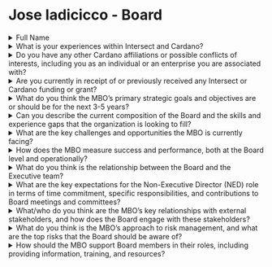 # Jose Iadicicco - Board

<details>

<summary>Full Name</summary>

Jose Iadicicco

</details>



<details>

<summary>What is your experiences within Intersect and Cardano?</summary>

I possess a profound and strategic understanding of Cardano’s objectives, having worked across all its key areas—technical, institutional, community, and political. I began studying Cardano in 2017 and, by 2018, was giving talks to private companies and NGOs. My technical contributions include creating the first physical Cardano node in Latin America, which ranked number 3 among over 3,000 pools globally, and hosting the first Cardano Hackathon in the region, which served as a precedent for similar global initiatives. I also founded ADA Labs for Blockchain Applications in collaboration with the National Technological University (UTN), ensuring that Cardano's technological advancements are integrated into academic institutions.&#x20;

On the community side, I have led the Latin American Cardano community and was elected by its members to represent them. I co-founded the Cardano Confederation, uniting over 15 SPOs and key communities across Latin America. This has provided me with deep insights into the needs and priorities of grassroots participants within the ecosystem.&#x20;

Institutionally, I have signed four contracts with the Cardano Foundation, three with IOG, and one with Intersect to host the first constitutional workshop. My collaboration extends to key figures like Aggelos Kiayias, Philip Wadler and Lars Brünjes among others, contributing to the academic foundation of Cardano. I understand the critical role of Cardano Foundation as the custodian of the brand and name, and I have actively contributed to its growth.&#x20;

On the political front, I successfully negotiated an agreement with the Organization of Ibero-American States (OEI), representing over 20 countries, to host the Cardano Summit 2024, where Charles Hoskinson will be a key participant. This partnership not only strengthens Cardano’s presence in Latin America but also illustrates my ability to navigate both the technical and political landscapes to further Cardano’s mission.

</details>



<details>

<summary>Do you have any other Cardano affiliations or possible conflicts of interests, including you as an individual or an enterprise you are associated with?</summary>

I am a Stake Pool Operator (SPO) and co-founder of ADA Labs for Blockchain Applications in partnership with UTN in Argentina. While I am involved in various initiatives within the Cardano ecosystem, including community and technical projects, I ensure that my roles and activities are fully transparent and aligned with the goals of Cardano. I do not foresee any conflicts of interest, as my focus remains on advancing the ecosystem for the benefit of the entire community.

</details>



<details>

<summary>Are you currently in receipt of or previously received any Intersect or Cardano funding or grant?</summary>

Yes, I received funding from Cardano to organize the first constitutional workshop, which played a pivotal role in advancing Cardano's governance model. I am not currently receiving any additional funding from Intersect or Cardano.

</details>



<details>

<summary>What do you think the MBO’s primary strategic goals and objectives are or should be for the next 3-5 years?</summary>

The top strategic priority for the MBO should be the implementation of real-world use cases for Cardano, such as the blockchain-based academic record system I am working on at the National Technological University (UTN) in Argentina. Starting with the educational sector offers a clear path to demonstrate Cardano's effectiveness before scaling to broader governmental services like digital identity management.&#x20;

Additionally, advancing technical infrastructure is critical. A key focus here is ensuring that Cardano can support DApp development efficiently. Cardano nodes alone are not enough a second layer of infrastructure is needed to index the ledger and provide fast, accessible data via APIs. While private solutions exist, I am working on the development of ALBA—a network of interconnected public institution nodes, which will provide both Cardano's layer 1 (relay) and layer 2 (API interface for DApps). This will offer developers a public, community-driven option to build without relying on private infrastructure, with the first node already installed at UTN and set to expand.&#x20;



Enhance Community Engagement:&#x20;

Empowering stakeholders by fostering a transparent and inclusive governance model is crucial for Cardano’s long-term success. A key initiative in this regard is the implementation of the Code of Ethics, launched by the Cardano Confederation, which replicates Norway’s ethical model. Just as Cardano has relied on the academic world to advance its scientific foundations, it is essential to adopt a similar approach for governance by embedding ethics into decision-making processes. Ethics, as a branch of philosophy, will guide Cardano’s governance model and ensure that integrity, fairness, and community-driven values remain at the core of all actions.&#x20;



Strengthen Institutional Relationships:&#x20;

Forging stronger partnerships with educational institutions, governments, and international organizations requires tangible, real-world demonstrations of blockchain technology. One of the most effective ways to achieve this is through minimal hardware investment in these institutions. By installing physical nodes, we can show that Cardano’s blockchain consumes minimal energy, making it accessible and decentralized. This is particularly important given that around 90% of Cardano’s nodes are currently hosted by eight cloud providers, which does not represent true decentralization. Deploying physical nodes in public institutions will decentralize the network more effectively and make the technology more relatable to the broader public.

</details>



<details>

<summary>Can you describe the current composition of the Board and the skills and experience gaps that the organization is looking to fill?</summary>

The Intersect Board has recently seen a leadership transition, with the departure of one of its members from a non-executive role to an executive position. This non-executive position has been temporarily filled by Mercy Fordwoo, serving until the upcoming board elections in October.&#x20;

While the Board is composed of individuals with significant expertise in blockchain technology, business development, and governance, there remains an important gap in building relationships with governments and institutions.&#x20;

As Cardano continues to seek real-world use case implementation, particularly in sectors like education and public services, it is essential to have board members with a proven track record in forging these types of partnerships. My experience in collaborating with educational institutions and governmental bodies positions me to contribute meaningfully to this area. Additionally, enhancing the Board’s knowledge of technical infrastructure and decentralized systems would be vital for ensuring Cardano's network remains robust.&#x20;

Filling these gaps will allow the Board to better guide Cardano toward tangible, real-world adoption and long-term sustainability.

</details>



<details>

<summary>What are the key challenges and opportunities the MBO is currently facing?</summary>

One of the key challenges the MBO faces is ensuring the successful implementation of Cardano’s governance model, particularly CIP-1694. The process of decentralizing governance at scale requires broad community participation, which can be difficult to achieve without clear communication and strong engagement mechanisms. Balancing decentralized decision-making with efficient execution is another ongoing challenge.&#x20;

At the same time, there are significant opportunities for the MBO. Real-world use case implementation remains one of the most promising areas, especially in sectors like education, public services, and identity management.&#x20;

Demonstrating Cardano’s capabilities through institutional partnerships will not only validate the technology but also expand adoption. My work with universities and governments has shown that starting with academic institutions provides a scalable entry point to later apply solutions at the governmental level.&#x20;

Finally, ensuring the responsible use of the treasury is critical. Allocating funds toward long-term strategic goals, while maintaining transparency and accountability, is both a challenge and an opportunity for demonstrating the sustainability of the ecosystem.

</details>



<details>

<summary>How does the MBO measure success and performance, both at the Board level and operationally?</summary>

At the Board level, the MBO measures success primarily through its ability to align with Cardano’s strategic goals. Key performance indicators include the successful implementation of governance models like CIP-1694, the development and delivery of the Cardano Roadmap, and the establishment of effective partnerships with institutions and governments. Success is also gauged by the Board’s ability to engage the community in decision-making processes, ensuring that the governance model remains decentralized and inclusive.&#x20;

Operationally, the MBO evaluates performance through the impact of initiatives and projects on the broader ecosystem. Metrics such as the number of active participants in governance, the growth in developer engagement, and the successful deployment of real-world use cases, such as DApp adoption or partnerships with institutions are critical indicators. Additionally, ensuring the efficient use of treasury funds and maintaining transparency in all financial processes are key operational benchmarks.&#x20;

The MBO’s success is also measured by its ability to foster innovation within the Cardano ecosystem, through hosting events, hackathons, and developer-focused activities that contribute to ecosystem growth. Finally, community feedback, both from members and external stakeholders, serves as a qualitative measure of performance, providing insights into areas of improvement and highlighting where the MBO adds value to Cardano.

</details>



<details>

<summary>What do you think is the relationship between the Board and the Executive team?</summary>

The relationship between the Board and the Executive team is rooted in strategic oversight and operational execution. The Board is responsible for setting the long-term vision and strategic goals of the organization, ensuring that the corporation’s affairs align with the broader mission of supporting Cardano’s governance and development. The Executive team, led by the President or Executive Officer, is tasked with executing these strategies and managing the day-to-day operations of the organization.&#x20;

The Board provides direction and accountability, overseeing major decisions such as budget allocations, governance processes, and partnerships, while the Executive team focuses on implementation. This dynamic requires close collaboration, with the Executive team regularly reporting to the Board to ensure that operational activities are aligned with the strategic goals set by the Board.&#x20;

By maintaining a clear division of responsibilities—strategic governance by the Board and operational execution by the Executive team—the organization can achieve both long-term objectives and effective daily management.

</details>



<details>

<summary>What are the key expectations for the Non-Executive Director (NED) role in terms of time commitment, specific responsibilities, and contributions to Board meetings and committees?</summary>

A Non-Executive Director (NED) plays a critical role in providing independent oversight, strategic input, and governance to the organization. While not involved in the day-to-day operations, the NED is expected to contribute meaningfully to the organization’s long-term success through guidance, expertise, and decision-making at the board level.&#x20;



Key expectations include:&#x20;

Time Commitment: NEDs are expected to attend all Board meetings, which typically occur quarterly, with additional meetings as needed. NEDs should also participate in relevant committees where specific expertise is required. On average, a time commitment of approximately 10-15 hours per month is expected, including meeting preparation, reading reports, and contributing to strategic discussions.



&#x20;Specific Responsibilities:&#x20;

The NED’s primary responsibility is to provide objective, independent advice that supports the organization’s strategic direction. This includes:&#x20;

Reviewing and challenging the performance of the executive team. Ensuring that financial and operational goals are aligned with the long-term strategy.&#x20;

Contributing to the Board’s collective decision-making on key governance issues such as budgets, partnerships, and compliance.&#x20;

Contributions to Board Meetings and Committees: NEDs are expected to engage actively in Board discussions, bringing their independent perspective and expertise. They play a key role in monitoring risks, ensuring good governance practices, and maintaining the organization’s integrity. NEDs may also serve on specialized committees (e.g., audit, governance, or ethics), where they provide additional insights and help oversee specific aspects of the organization's operations.&#x20;

The role requires a balance of strategic thinking, oversight, and collaboration with other Board members to ensure the organization fulfills its mission effectively.

</details>



<details>

<summary>What/who do you think are the MBO’s key relationships with external stakeholders, and how does the Board engage with these stakeholders?</summary>

The MBO’s key relationships with external stakeholders include a wide range of entities that are essential for advancing the organization’s mission and Cardano’s ecosystem. These stakeholders include:&#x20;

Cardano Community Members and Developers: Engagement with the Cardano community is crucial for fostering innovation and maintaining a decentralized governance model. The Board works closely with developers, stake pool operators, and community leaders to ensure their participation in decision-making processes and governance initiatives, such as CIP-1694.&#x20;

Educational Institutions and Research Organizations: Given Cardano's focus on academic rigor, partnerships with universities and research institutions are essential for driving forward technical development and governance research. The Board facilitates collaboration through formal agreements, such as joint research projects, hackathons, and pilot programs that showcase the practical applications of Cardano’s technology.&#x20;

Governments and Regulatory Bodies: Establishing relationships with governments is critical to promote the real-world adoption of blockchain technology in public services, such as identity management and academic record-keeping. The Board plays a strategic role in engaging with policymakers and regulatory bodies to navigate legal frameworks, ensuring that Cardano’s infrastructure is both compliant and scalable.&#x20;

Private Sector and Industry Partners: The Board engages with industry partners to expand Cardano’s presence in sectors such as finance, supply chain, and healthcare. Collaborating with these entities is key to demonstrating Cardano’s capacity to solve real-world problems.&#x20;

International Organizations: The Board fosters relationships with organizations such as the Organization of Ibero-American States (OEI) and similar institutions to drive regional adoption and leverage Cardano’s technology for societal benefit. These partnerships offer opportunities to expand Cardano’s global footprint, particularly in areas like education and public administration.&#x20;



Board Engagement:&#x20;

The Board engages with these stakeholders through direct communication, formal partnerships, and active participation in governance and community events. This includes attending key conferences, forming working groups, and facilitating discussions with stakeholders to ensure alignment with the MBO’s goals. Additionally, the Board ensures that stakeholders are regularly updated on Cardano’s progress, and they actively seek input from external parties to inform strategic decisions.&#x20;

By maintaining strong relationships with these key stakeholders, the MBO ensures that Cardano continues to grow as a decentralized, community-driven ecosystem with real-world applications.

</details>



<details>

<summary>What do you think is the MBO’s approach to risk management, and what are the top risks that the Board should be aware of?</summary>

The MBO’s approach to risk management should focus on proactive identification, mitigation, and continuous monitoring of risks across both operational and strategic levels. The MBO must establish a comprehensive risk management framework that aligns with its decentralized governance model, while ensuring resilience in an evolving regulatory and technological landscape.

Key aspects of the MBO’s risk management approach include: Governance and Compliance Risks: Given Cardano’s decentralized nature, maintaining compliance with global regulatory frameworks is critical. The MBO must closely monitor developments in blockchain-related laws and regulations, particularly around issues like data privacy, financial oversight, and decentralized finance (DeFi) activities. Any changes in regulation could impact the network’s ability to operate across different jurisdictions.

Decentralization and Security Risks: While decentralization is a core strength, it also poses a risk if the network becomes reliant on a small number of node operators or cloud providers. The Board should focus on strengthening physical decentralization by encouraging the deployment of more public infrastructure nodes (as discussed with the ALBA network), ensuring that control does not become concentrated in a few entities.

Technological and Development Risks: As Cardano evolves, ensuring the reliability and scalability of the platform is critical. The Board should monitor risks related to software bugs, system vulnerabilities, or delays in key upgrades, which could disrupt the network’s performance and adoption. Proper auditing of code, along with stress-testing for scalability, will be vital to managing these risks.

Community and Governance Risks: Decentralized governance inherently comes with the risk of low participation or potential misalignment between community members and strategic goals. The MBO should focus on fostering a highly engaged and informed community that actively participates in governance, such as through voting on critical issues like CIP-1694. The lack of engagement could slow decision-making or lead to governance deadlocks. Financial Risks: Ensuring that the Cardano treasury is managed responsibly is another key area of risk. Mismanagement of funds or inefficient allocation toward unsustainable projects could deplete resources, hindering long-term growth. The MBO must ensure that financial resources are allocated strategically, with clear oversight mechanisms in place to prevent misallocation or misuse.

By addressing these risks through a structured, forward-looking approach, the MBO can maintain its strategic direction while safeguarding the Cardano ecosystem against potential disruptions.

</details>



<details>

<summary>How should the MBO support Board members in their roles, including providing information, training, and resources?</summary>

The MBO should ensure that Board members are well-equipped to fulfill their governance and oversight responsibilities by providing them with the necessary information, training, and resources. Key areas of support include:



Comprehensive Information Access:&#x20;

Board members should have access to timely and accurate reports on the MBO’s activities, financial performance, and key strategic initiatives. Regular updates on the progress of governance models (e.g., CIP-1694) and the overall state of the Cardano ecosystem will allow Board members to make informed decisions. Additionally, providing access to detailed documentation on ongoing projects, governance developments, and stakeholder feedback will ensure that members stay fully informed.



Training and Educational Resources:&#x20;

To ensure Board members are up to date with the latest developments in blockchain technology, decentralized governance, and regulatory changes, the MBO should offer regular training sessions. These sessions can cover topics like Cardano's technical infrastructure, governance protocols, and risk management strategies. Workshops, seminars, and access to expert consultants can also help Board members remain well-versed in their roles.



Committee Support and Resources:&#x20;

Board members who serve on specialized committees (e.g., audit, governance, or ethics committees) should be given access to targeted resources and data relevant to their committee’s focus. This could include detailed financial reports, risk assessments, or legal guidance, allowing members to engage meaningfully and provide informed oversight in their areas of responsibility.



Technological Tools and Platforms:&#x20;

Board members should be provided with user-friendly digital platforms for communication and collaboration. This includes secure systems for document sharing, virtual meeting tools, and platforms that allow them to engage with the community and stakeholders. Ensuring the Board has real-time access to key metrics and community feedback can improve the decision-making process.



Peer Collaboration and Knowledge Sharing:&#x20;

The MBO should foster an environment that encourages collaboration and knowledge sharing among Board members. This can be facilitated through regular strategic retreats, Board workshops, and collaborative forums where members can discuss issues, share insights, and learn from one another. By providing these forms of support, the MBO ensures that Board members are fully equipped to perform their roles effectively and contribute to the long-term success of the organization.

</details>
